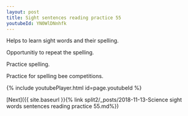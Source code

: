 ```yaml
---
layout: post
title: Sight sentences reading practice 55
youtubeId: YN0WlDNnhfk
---
```

 
 
Helps to learn sight words and their spelling.

Opportunitiy to repeat the spelling. 

Practice spelling. 
 
Practice for spelling bee competitions. 
 
{% include youtubePlayer.html id=page.youtubeId %}
 
 

[Next]({{ site.baseurl }}{% link  split2/_posts/2018-11-13-Science sight words sentences reading practice 55.md%})
 
